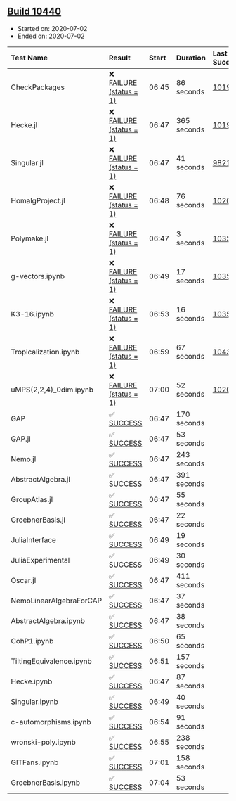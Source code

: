 ## [Build 10440](https://oscarci.mathematik.uni-kl.de/job/oscar/10440/)

* Started on: 2020-07-02
* Ended on: 2020-07-02

| Test Name    | Result | Start | Duration | Last Success | First Failure |
|:-------------|:-------|:------|:---------|:-------------|:--------------|
| CheckPackages | ❌ [FAILURE (status = 1)](https://oscarci.mathematik.uni-kl.de/job/oscar/10440/artifact/logs/build-10440/CheckPackages.log) | 06:45 | 86 seconds | [10197](https://oscarci.mathematik.uni-kl.de/job/oscar/10197/) | [10198](https://oscarci.mathematik.uni-kl.de/job/oscar/10198/) |
| Hecke.jl | ❌ [FAILURE (status = 1)](https://oscarci.mathematik.uni-kl.de/job/oscar/10440/artifact/logs/build-10440/Hecke.jl.log) | 06:47 | 365 seconds | [10197](https://oscarci.mathematik.uni-kl.de/job/oscar/10197/) | [10198](https://oscarci.mathematik.uni-kl.de/job/oscar/10198/) |
| Singular.jl | ❌ [FAILURE (status = 1)](https://oscarci.mathematik.uni-kl.de/job/oscar/10440/artifact/logs/build-10440/Singular.jl.log) | 06:47 | 41 seconds | [9821](https://oscarci.mathematik.uni-kl.de/job/oscar/9821/) | [9822](https://oscarci.mathematik.uni-kl.de/job/oscar/9822/) |
| HomalgProject.jl | ❌ [FAILURE (status = 1)](https://oscarci.mathematik.uni-kl.de/job/oscar/10440/artifact/logs/build-10440/HomalgProject.jl.log) | 06:48 | 76 seconds | [10209](https://oscarci.mathematik.uni-kl.de/job/oscar/10209/) | [10210](https://oscarci.mathematik.uni-kl.de/job/oscar/10210/) |
| Polymake.jl | ❌ [FAILURE (status = 1)](https://oscarci.mathematik.uni-kl.de/job/oscar/10440/artifact/logs/build-10440/Polymake.jl.log) | 06:47 | 3 seconds | [10356](https://oscarci.mathematik.uni-kl.de/job/oscar/10356/) | [10357](https://oscarci.mathematik.uni-kl.de/job/oscar/10357/) |
| g-vectors.ipynb | ❌ [FAILURE (status = 1)](https://oscarci.mathematik.uni-kl.de/job/oscar/10440/artifact/logs/build-10440/g-vectors.ipynb.log) | 06:49 | 17 seconds | [10356](https://oscarci.mathematik.uni-kl.de/job/oscar/10356/) | [10357](https://oscarci.mathematik.uni-kl.de/job/oscar/10357/) |
| K3-16.ipynb | ❌ [FAILURE (status = 1)](https://oscarci.mathematik.uni-kl.de/job/oscar/10440/artifact/logs/build-10440/K3-16.ipynb.log) | 06:53 | 16 seconds | [10356](https://oscarci.mathematik.uni-kl.de/job/oscar/10356/) | [10357](https://oscarci.mathematik.uni-kl.de/job/oscar/10357/) |
| Tropicalization.ipynb | ❌ [FAILURE (status = 1)](https://oscarci.mathematik.uni-kl.de/job/oscar/10440/artifact/logs/build-10440/Tropicalization.ipynb.log) | 06:59 | 67 seconds | [10439](https://oscarci.mathematik.uni-kl.de/job/oscar/10439/) | [10440](https://oscarci.mathematik.uni-kl.de/job/oscar/10440/) |
| uMPS(2,2,4)_0dim.ipynb | ❌ [FAILURE (status = 1)](https://oscarci.mathematik.uni-kl.de/job/oscar/10440/artifact/logs/build-10440/uMPS-2-2-4-_0dim.ipynb.log) | 07:00 | 52 seconds | [10209](https://oscarci.mathematik.uni-kl.de/job/oscar/10209/) | [10210](https://oscarci.mathematik.uni-kl.de/job/oscar/10210/) |
| GAP | ✅ [SUCCESS](https://oscarci.mathematik.uni-kl.de/job/oscar/10440/artifact/logs/build-10440/GAP.log) | 06:47 | 170 seconds |  |  |
| GAP.jl | ✅ [SUCCESS](https://oscarci.mathematik.uni-kl.de/job/oscar/10440/artifact/logs/build-10440/GAP.jl.log) | 06:47 | 53 seconds |  |  |
| Nemo.jl | ✅ [SUCCESS](https://oscarci.mathematik.uni-kl.de/job/oscar/10440/artifact/logs/build-10440/Nemo.jl.log) | 06:47 | 243 seconds |  |  |
| AbstractAlgebra.jl | ✅ [SUCCESS](https://oscarci.mathematik.uni-kl.de/job/oscar/10440/artifact/logs/build-10440/AbstractAlgebra.jl.log) | 06:47 | 391 seconds |  |  |
| GroupAtlas.jl | ✅ [SUCCESS](https://oscarci.mathematik.uni-kl.de/job/oscar/10440/artifact/logs/build-10440/GroupAtlas.jl.log) | 06:47 | 55 seconds |  |  |
| GroebnerBasis.jl | ✅ [SUCCESS](https://oscarci.mathematik.uni-kl.de/job/oscar/10440/artifact/logs/build-10440/GroebnerBasis.jl.log) | 06:47 | 22 seconds |  |  |
| JuliaInterface | ✅ [SUCCESS](https://oscarci.mathematik.uni-kl.de/job/oscar/10440/artifact/logs/build-10440/JuliaInterface.log) | 06:49 | 19 seconds |  |  |
| JuliaExperimental | ✅ [SUCCESS](https://oscarci.mathematik.uni-kl.de/job/oscar/10440/artifact/logs/build-10440/JuliaExperimental.log) | 06:49 | 30 seconds |  |  |
| Oscar.jl | ✅ [SUCCESS](https://oscarci.mathematik.uni-kl.de/job/oscar/10440/artifact/logs/build-10440/Oscar.jl.log) | 06:47 | 411 seconds |  |  |
| NemoLinearAlgebraForCAP | ✅ [SUCCESS](https://oscarci.mathematik.uni-kl.de/job/oscar/10440/artifact/logs/build-10440/NemoLinearAlgebraForCAP.log) | 06:47 | 37 seconds |  |  |
| AbstractAlgebra.ipynb | ✅ [SUCCESS](https://oscarci.mathematik.uni-kl.de/job/oscar/10440/artifact/logs/build-10440/AbstractAlgebra.ipynb.log) | 06:47 | 38 seconds |  |  |
| CohP1.ipynb | ✅ [SUCCESS](https://oscarci.mathematik.uni-kl.de/job/oscar/10440/artifact/logs/build-10440/CohP1.ipynb.log) | 06:50 | 65 seconds |  |  |
| TiltingEquivalence.ipynb | ✅ [SUCCESS](https://oscarci.mathematik.uni-kl.de/job/oscar/10440/artifact/logs/build-10440/TiltingEquivalence.ipynb.log) | 06:51 | 157 seconds |  |  |
| Hecke.ipynb | ✅ [SUCCESS](https://oscarci.mathematik.uni-kl.de/job/oscar/10440/artifact/logs/build-10440/Hecke.ipynb.log) | 06:47 | 87 seconds |  |  |
| Singular.ipynb | ✅ [SUCCESS](https://oscarci.mathematik.uni-kl.de/job/oscar/10440/artifact/logs/build-10440/Singular.ipynb.log) | 06:49 | 40 seconds |  |  |
| c-automorphisms.ipynb | ✅ [SUCCESS](https://oscarci.mathematik.uni-kl.de/job/oscar/10440/artifact/logs/build-10440/c-automorphisms.ipynb.log) | 06:54 | 91 seconds |  |  |
| wronski-poly.ipynb | ✅ [SUCCESS](https://oscarci.mathematik.uni-kl.de/job/oscar/10440/artifact/logs/build-10440/wronski-poly.ipynb.log) | 06:55 | 238 seconds |  |  |
| GITFans.ipynb | ✅ [SUCCESS](https://oscarci.mathematik.uni-kl.de/job/oscar/10440/artifact/logs/build-10440/GITFans.ipynb.log) | 07:01 | 158 seconds |  |  |
| GroebnerBasis.ipynb | ✅ [SUCCESS](https://oscarci.mathematik.uni-kl.de/job/oscar/10440/artifact/logs/build-10440/GroebnerBasis.ipynb.log) | 07:04 | 53 seconds |  |  |
